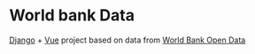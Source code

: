 # World bank Data
[Django](https://www.djangoproject.com/) + [Vue](https://vuejs.org/) project based on data from [World Bank Open Data](https://data.worldbank.org/)